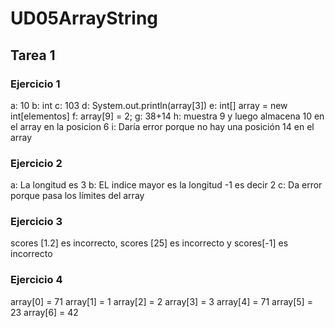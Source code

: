 # UD05ArrayString

## Tarea 1
### Ejercicio 1
a: 10
b: int
c: 103
d: System.out.println(array[3])
e: int[] array = new int[elementos]
f: array[9] = 2;
g: 38+14
h: muestra 9 y luego almacena 10 en el array en la posicion 6
i: Daría error porque no hay una posición 14 en el array

### Ejercicio 2
a: La longitud es 3
b: EL indice mayor es la longitud -1 es decir 2
c: Da error porque pasa los límites del array

### Ejercicio 3
scores [1.2] es incorrecto, scores [25] es incorrecto y scores[-1] es incorrecto

### Ejercicio 4
array[0] = 71
array[1] = 1
array[2] = 2
array[3] = 3
array[4] = 71
array[5] = 23
array[6] = 42

